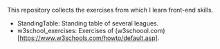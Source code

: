 This repository collects the exercises from which I learn front-end skills.

* StandingTable: Standing table of several leagues.
* w3school_exercises: Exercises of (w3schoool.com)[https://www.w3schools.com/howto/default.asp].

